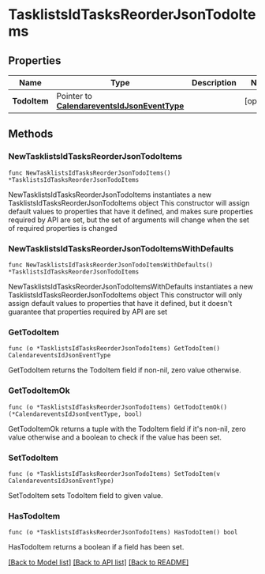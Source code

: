 # TasklistsIdTasksReorderJsonTodoItems

## Properties

Name | Type | Description | Notes
------------ | ------------- | ------------- | -------------
**TodoItem** | Pointer to [**CalendareventsIdJsonEventType**](CalendareventsIdJsonEventType.md) |  | [optional] 

## Methods

### NewTasklistsIdTasksReorderJsonTodoItems

`func NewTasklistsIdTasksReorderJsonTodoItems() *TasklistsIdTasksReorderJsonTodoItems`

NewTasklistsIdTasksReorderJsonTodoItems instantiates a new TasklistsIdTasksReorderJsonTodoItems object
This constructor will assign default values to properties that have it defined,
and makes sure properties required by API are set, but the set of arguments
will change when the set of required properties is changed

### NewTasklistsIdTasksReorderJsonTodoItemsWithDefaults

`func NewTasklistsIdTasksReorderJsonTodoItemsWithDefaults() *TasklistsIdTasksReorderJsonTodoItems`

NewTasklistsIdTasksReorderJsonTodoItemsWithDefaults instantiates a new TasklistsIdTasksReorderJsonTodoItems object
This constructor will only assign default values to properties that have it defined,
but it doesn't guarantee that properties required by API are set

### GetTodoItem

`func (o *TasklistsIdTasksReorderJsonTodoItems) GetTodoItem() CalendareventsIdJsonEventType`

GetTodoItem returns the TodoItem field if non-nil, zero value otherwise.

### GetTodoItemOk

`func (o *TasklistsIdTasksReorderJsonTodoItems) GetTodoItemOk() (*CalendareventsIdJsonEventType, bool)`

GetTodoItemOk returns a tuple with the TodoItem field if it's non-nil, zero value otherwise
and a boolean to check if the value has been set.

### SetTodoItem

`func (o *TasklistsIdTasksReorderJsonTodoItems) SetTodoItem(v CalendareventsIdJsonEventType)`

SetTodoItem sets TodoItem field to given value.

### HasTodoItem

`func (o *TasklistsIdTasksReorderJsonTodoItems) HasTodoItem() bool`

HasTodoItem returns a boolean if a field has been set.


[[Back to Model list]](../README.md#documentation-for-models) [[Back to API list]](../README.md#documentation-for-api-endpoints) [[Back to README]](../README.md)


